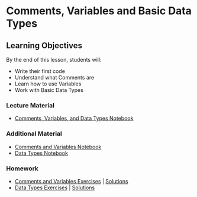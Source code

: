 # Comments, Variables and Basic Data Types

## Learning Objectives
By the end of this lesson, students will:
* Write their first code
* Understand what Comments are
* Learn how to use Variables
* Work with Basic Data Types

### Lecture Material
- [Comments, Variables, and Data Types Notebook](comments_variables_datatypes.ipynb)

### Additional Material
- [Comments and Variables Notebook](additional_material/comments_variables.ipynb)  
- [Data Types Notebook](additional_material/datatypes.ipynb)    

### Homework
- [Comments and Variables Exercises](homework/comments_variables_exercises.ipynb) | [Solutions](homework/comments_variables_exercises%20(solutions).ipynb)    
- [Data Types Exercises](homework/datatypes_exercises.ipynb) | [Solutions](homework/datatypes_exercises%20(solutions).ipynb)